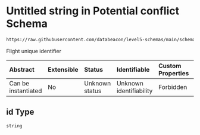 # Untitled string in Potential conflict Schema

```txt
https://raw.githubusercontent.com/databeacon/level5-schemas/main/schemas/streaming/blender/pcd.schema.json#/properties/intruder/properties/id
```

Flight unique identifier

| Abstract            | Extensible | Status         | Identifiable            | Custom Properties | Additional Properties | Access Restrictions | Defined In                                                                              |
| :------------------ | :--------- | :------------- | :---------------------- | :---------------- | :-------------------- | :------------------ | :-------------------------------------------------------------------------------------- |
| Can be instantiated | No         | Unknown status | Unknown identifiability | Forbidden         | Allowed               | none                | [pcd.schema.json\*](../../out/streaming/blender/pcd.schema.json "open original schema") |

## id Type

`string`
